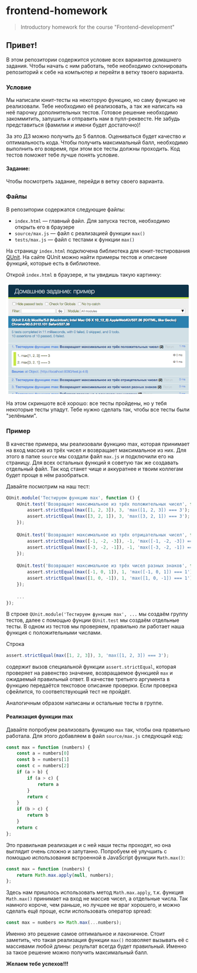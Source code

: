 # frontend-homework
> Introductory homework for the course "Frontend-development"

## Привет!

В этом репозитории содержится условие всех вариантов домашнего задания. Чтобы начать с ним работать, тебе необходимо склонировать репозиторий к себе на компьютер и перейти в ветку твоего варианта.

### Условие
Мы написали юнит-тесты на некоторую функцию, но саму функцию не реализовали. Тебе необходимо её реализовать, а так же написать на неё парочку дополнительных тестов. Готовое решение необходимо закоммитить, запушить и отправить нам в пулл-реквесте. Не забудь представиться (фамилии и имени будет достаточно)!

За это ДЗ можно получить до 5 баллов. Оцениваться будет качество и оптимальность кода. Чтобы получить максимальный балл, необходимо выполнить его вовремя, при этом все тесты должны проходить. Код тестов поможет тебе лучше понять условие.

#### Задание:

Чтобы посмотреть задание, перейди в ветку своего варианта.

### Файлы
В репозитории содержатся следующие файлы:

- `index.html` &mdash; главный файл. Для запуска тестов, необходимо открыть его в браузере
- `source/max.js` &mdash; файл с реализацией функции `max()`
- `tests/max.js` &mdash; файл с тестами к функции `max()`

На страницу `index.html` подключена библиотека для юнит-тестирования [QUnit](https://qunitjs.com/). На сайте QUnit можно найти примеры тестов и описание функций, которые есть в библиотеке.

Открой `index.html` в браузере, и ты увидишь такую картинку:

![screenshot.png](screenshot.png)

На этом скриншоте всё хорошо: все тесты пройдены, но у тебя некоторые тесты упадут. Тебе нужно сделать так, чтобы все тесты были "зелёными".

### Пример
В качестве примера, мы реализовали функцию max, которая принимает на вход массив из трёх чисел и возвращает максимальное из них. Для этого в папке `source` мы создали файл `max.js` и подключили его на страницу. Для всех остальных функций я советую так же создавать отдельный файл. Так код станет чище и аккуратнее и твоим коллегам будет проще в нём разобраться.

Давайте посмотрим на наш тест:
```javascript
QUnit.module('Тестируем функцию max', function () {
	QUnit.test('Возвращает максимальное из трёх положительных чисел', function (assert) {
		assert.strictEqual(max([1, 2, 3]), 3, 'max([1, 2, 3]) === 3');
		assert.strictEqual(max([3, 2, 1]), 3, 'max([3, 2, 1]) === 3');
	});

	QUnit.test('Возвращает максимальное из трёх отрицательных чисел', function (assert) {
		assert.strictEqual(max([-1, -2, -3]), -1, 'max([-1, -2, -3]) === -1');
		assert.strictEqual(max([-3, -2, -1]), -1, 'max([-3, -2, -1]) === -1');
	});

	QUnit.test('Возвращает максимальное из трёх чисел разных знаков', function (assert) {
		assert.strictEqual(max([-1, 0, 1]), 1, 'max([-1, 0, 1]) === 1');
		assert.strictEqual(max([1, 0, -1]), 1, 'max([1, 0, -1]) === 1');
	});
	
	...
});
```

В строке `QUnit.module('Тестируем функцию max', ...` мы создаём группу тестов, далее с помощью фунции `QUnit.test` мы создаём отдельные тесты. В одном из тестов мы проверяем, правильно ли работает наша функция с положительными числами.

Строка
```javascript
assert.strictEqual(max([1, 2, 3]), 3, 'max([1, 2, 3]) === 3');
```

содержит вызов специальной функции `assert.strictEqual`, которая проверяет на равенство значение, возвращаемое функцией `max` и ожидаемый правильный ответ. В качестве третьего аргумента в функцию передаётся текстовое описание проверки. Если проверка сфейлится, то соответствующий тест не пройдёт.

Аналогичным образом написаны и остальные тесты в группе.

#### Реализация функции max
Давайте попробуем реализовать функцию `max` так, чтобы она правильно работала. Для этого добавляем в файл `source/max.js` следующий код:

```javascript
const max = function (numbers) {
    const a = numbers[0]
    const b = numbers[1]
    const c = numbers[2]
	if (a > b) {
		if (a > c) {
			return a
		}
		return c
	}
	if (b > c) {
		return b
	}
	return c
};
```

Это правильная реализация и с ней наши тесты проходят, но она выглядит очень сложно и запутанно. Попробуем её улучшить с помощью использования встроенной в JavaScript функции `Math.max()`:

```javascript
const max = function (numbers) {
	return Math.max.apply(null, numbers);
};
```

Здесь нам пришлось использовать метод `Math.max.apply`, т.к. функция `Math.max()` принимает на вход не массив чисел, а отдельные числа. Так намного короче, чем раньше, но лучшее не враг хорошего, и можно сделать ещё проще, если использовать оператор spread:

```javascript
const max = numbers => Math.max(...numbers);
```

Именно это решение самое оптимальное и лаконичное. Стоит заметить, что такая реализация функции `max()` позволяет вызывать её с массивами любой длины: результат всегда будет правильный. Именно за такое решение можно получить максимальный балл.

**Желаем тебе успехов!!!**

#
